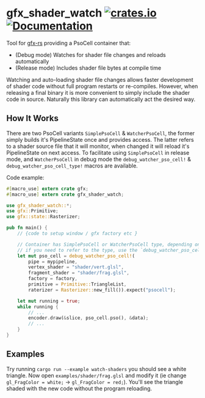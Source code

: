 gfx_shader_watch
[![crates.io](https://img.shields.io/crates/v/gfx_shader_watch.svg)](https://crates.io/crates/gfx_shader_watch)
[![Documentation](https://docs.rs/gfx_shader_watch/badge.svg)](https://docs.rs/gfx_shader_watch)
================

Tool for [gfx-rs](https://github.com/gfx-rs/gfx) providing a PsoCell container that:
* (Debug mode) Watches for shader file changes and reloads automatically
* (Release mode) Includes shader file bytes at compile time

Watching and auto-loading shader file changes allows faster development of shader code without full program restarts or re-compiles. However, when releasing a final binary it is more convenient to simply include the shader code in source.
Naturally this library can automatically act the desired way.

## How It Works
There are two PsoCell variants `SimplePsoCell` & `WatcherPsoCell`, the former simply builds it's PipelineState once and
provides access. The latter refers to a shader source file that it will monitor, when changed it will reload it's
PipelineState on next access. To facilitate using `SimplePsoCell` in release mode, and `WatcherPsoCell` in debug mode
the `debug_watcher_pso_cell!` & `debug_watcher_pso_cell_type!` macros are available.

Code example:
```rust
#[macro_use] extern crate gfx;
#[macro_use] extern crate gfx_shader_watch;

use gfx_shader_watch::*;
use gfx::Primitive;
use gfx::state::Rasterizer;

pub fn main() {
    // {code to setup window / gfx factory etc }

    // Container has SimplePsoCell or WatcherPsoCell type, depending on compile mode
    // if you need to refer to the type, use the `debug_watcher_pso_cell_type!` macro
    let mut pso_cell = debug_watcher_pso_cell!(
        pipe = mypipeline,
        vertex_shader = "shader/vert.glsl",
        fragment_shader = "shader/frag.glsl",
        factory = factory,
        primitive = Primitive::TriangleList,
        raterizer = Rasterizer::new_fill()).expect("psocell");

    let mut running = true;
    while running {
        // ...
        encoder.draw(&slice, pso_cell.pso(), &data);
        // ...
    }
}
```

## Examples
Try running `cargo run --example watch-shaders` you should see a white triangle. Now open `examples/shader/frag.glsl` and modify it (ie change `gl_FragColor = white;` -> `gl_FragColor = red;`). You'll see the triangle shaded with the new code without the program reloading.
